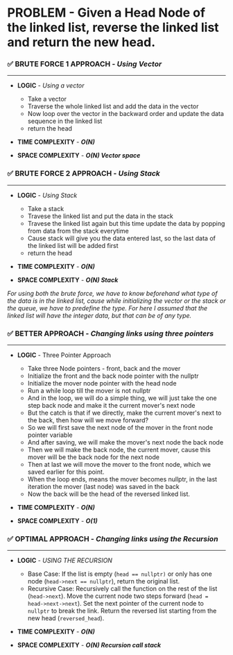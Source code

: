 # PROBLEM - Given a Head Node of the linked list, reverse the linked list and return the new head.

### ✅ BRUTE FORCE 1 APPROACH - *Using Vector*
-------------------------------------------------

- **LOGIC** - *Using a vector*
    - Take a vector 
    - Traverse the whole linked list and add the data in the vector
    - Now loop over the vector in the backward order and update the data sequence in the linked list
    - return the head

- **TIME COMPLEXITY** - ***O(N)***
- **SPACE COMPLEXITY** - ***O(N) Vector space***


### ✅ BRUTE FORCE 2 APPROACH - *Using Stack*
----------------------------------------------
- **LOGIC** - *Using Stack*
    - Take a stack
    - Travese the linked list and put the data in the stack
    - Travese the linked list again but this time update the data by popping from data from the stack everytime
    - Cause stack will give you the data entered last, so the last data of the linked list will be added first
    - return the head

- **TIME COMPLEXITY** - ***O(N)***
- **SPACE COMPLEXITY** - ***O(N) Stack***


*For using both the brute force, we have to know beforehand what type of the data is in the linked list, cause while initializing the vector or the stack or the queue, we have to predefine the type. For here I assumed that the linked list will have the integer data, but that can be of any type.*



### ✅ BETTER APPROACH - *Changing links using three pointers*
---------------------------------------------------------------
- **LOGIC** - Three Pointer Approach
    - Take three Node pointers - front, back and the mover
    - Initialize the front and the back node pointer with the nullptr
    - Initialize the mover node pointer with the head node
    - Run a while loop till the mover is not nullptr
    - And in the loop, we will do a simple thing, we will just take the one step back node and make it the current mover's next node
    - But the catch is that if we directly, make the current mover's next to the back, then how will we move forward?
    - So we will first save the next node of the mover in the front node pointer variable
    - And after saving, we will make the mover's next node the back node
    - Then we will make the back node, the current mover, cause this mover will be the back node for the next node
    - Then at last we will move the mover to the front node, which we saved earlier for this point.
    - When the loop ends, means the mover becomes nullptr, in the last iteration the mover (last node) was saved in the back
    - Now the back will be the head of the reversed linked list.

- **TIME COMPLEXITY** - ***O(N)***
- **SPACE COMPLEXITY** - ***O(1)***


### ✅ OPTIMAL APPROACH - *Changing links using the Recursion*
---------------------------------------------------------------
- **LOGIC** - *USING THE RECURSION*
    - Base Case: If the list is empty (`head == nullptr)` or only has one node (`head->next == nullptr`), return the original list.
    - Recursive Case:
        Recursively call the function on the rest of the list (`head->next`).
        Move the current node two steps forward (`head = head->next->next`).
        Set the next pointer of the current node to `nullptr` to break the link.
        Return the reversed list starting from the new head (`reversed_head`).

- **TIME COMPLEXITY** - ***O(N)***
- **SPACE COMPLEXITY** - ***O(N) Recursion call stack***